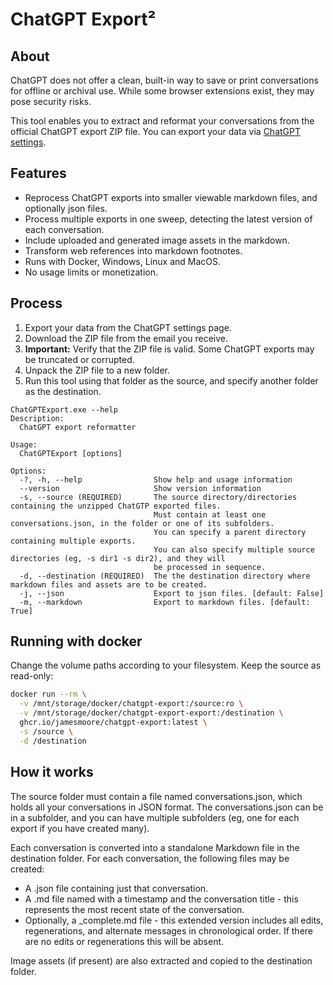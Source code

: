 # ChatGPT Export²

## About

ChatGPT does not offer a clean, built-in way to save or print conversations for offline or archival use. While some browser extensions exist, they may pose security risks.

This tool enables you to extract and reformat your conversations from the official ChatGPT export ZIP file. You can export your data via [ChatGPT settings](https://chatgpt.com/#settings/DataControls).

## Features
* Reprocess ChatGPT exports into smaller viewable markdown files, and optionally json files.
* Process multiple exports in one sweep, detecting the latest version of each conversation.
* Include uploaded and generated image assets in the markdown.
* Transform web references into markdown footnotes.
* Runs with Docker, Windows, Linux and MacOS.
* No usage limits or monetization.

## Process
1. Export your data from the ChatGPT settings page.
2. Download the ZIP file from the email you receive.
3. **Important:** Verify that the ZIP file is valid. Some ChatGPT exports may be truncated or corrupted.
4. Unpack the ZIP file to a new folder.
5. Run this tool using that folder as the source, and specify another folder as the destination.

```
ChatGPTExport.exe --help
Description:
  ChatGPT export reformatter

Usage:
  ChatGPTExport [options]

Options:
  -?, -h, --help                Show help and usage information
  --version                     Show version information
  -s, --source (REQUIRED)       The source directory/directories containing the unzipped ChatGTP exported files.
                                Must contain at least one conversations.json, in the folder or one of its subfolders.
                                You can specify a parent directory containing multiple exports.
                                You can also specify multiple source directories (eg, -s dir1 -s dir2), and they will
                                be processed in sequence.
  -d, --destination (REQUIRED)  The the destination directory where markdown files and assets are to be created.
  -j, --json                    Export to json files. [default: False]
  -m, --markdown                Export to markdown files. [default: True]

```

## Running with docker

Change the volume paths according to your filesystem. Keep the source as read-only:

```sh
docker run --rm \
  -v /mnt/storage/docker/chatgpt-export:/source:ro \
  -v /mnt/storage/docker/chatgpt-export-export:/destination \
  ghcr.io/jamesmoore/chatgpt-export:latest \
  -s /source \
  -d /destination
```

## How it works
The source folder must contain a file named conversations.json, which holds all your conversations in JSON format. The conversations.json can be in a subfolder, and you can have multiple subfolders (eg, one for each export if you have created many).

Each conversation is converted into a standalone Markdown file in the destination folder. For each conversation, the following files may be created:

* A .json file containing just that conversation.
* A .md file named with a timestamp and the conversation title - this represents the most recent state of the conversation.
* Optionally, a _complete.md file - this extended version includes all edits, regenerations, and alternate messages in chronological order. If there are no edits or regenerations this will be absent.

Image assets (if present) are also extracted and copied to the destination folder.
